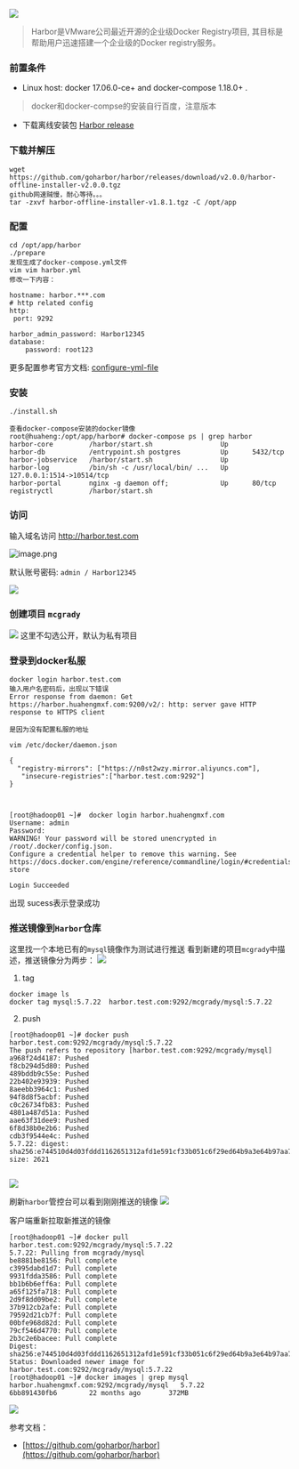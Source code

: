 ![](https://upload-images.jianshu.io/upload_images/8387919-4cdb94cb9379f53f.jpg?imageMogr2/auto-orient/strip%7CimageView2/2/w/1240)
> Harbor是VMware公司最近开源的企业级Docker Registry项目, 其目标是帮助用户迅速搭建一个企业级的Docker registry服务。

### 前置条件
- Linux host: docker 17.06.0-ce+ and docker-compose 1.18.0+ .
> docker和docker-compse的安装自行百度，注意版本
- 下载离线安装包 [Harbor release](https://github.com/vmware/harbor/releases) 

### 下载并解压
```
wget https://github.com/goharbor/harbor/releases/download/v2.0.0/harbor-offline-installer-v2.0.0.tgz
github网速贼慢，耐心等待。。。
tar -zxvf harbor-offline-installer-v1.8.1.tgz -C /opt/app

```

### 配置

```
cd /opt/app/harbor
./prepare
发现生成了docker-compose.yml文件
vim vim harbor.yml
修改一下内容：

hostname: harbor.***.com
# http related config
http:
 port: 9292
 
harbor_admin_password: Harbor12345
database:
    password: root123

```
更多配置参考官方文档:  [configure-yml-file](https://github.com/goharbor/harbor/blob/master/docs/install-config/configure-yml-file.md)

### 安装
```
./install.sh

查看docker-compose安装的docker镜像
root@huaheng:/opt/app/harbor# docker-compose ps | grep harbor
harbor-core         /harbor/start.sh                 Up                               
harbor-db           /entrypoint.sh postgres          Up      5432/tcp                 
harbor-jobservice   /harbor/start.sh                 Up                               
harbor-log          /bin/sh -c /usr/local/bin/ ...   Up      127.0.0.1:1514->10514/tcp
harbor-portal       nginx -g daemon off;             Up      80/tcp                   
registryctl         /harbor/start.sh    
```
### 访问
输入域名访问 http://harbor.test.com

![image.png](https://upload-images.jianshu.io/upload_images/8387919-f8aa4582647979b9.png?imageMogr2/auto-orient/strip%7CimageView2/2/w/1240)

默认账号密码:  `admin / Harbor12345`

![](https://upload-images.jianshu.io/upload_images/8387919-625419b8a2765d4a.png?imageMogr2/auto-orient/strip%7CimageView2/2/w/1240)

### 创建项目 `mcgrady`
![](https://upload-images.jianshu.io/upload_images/8387919-0afda88f13829205.png?imageMogr2/auto-orient/strip%7CimageView2/2/w/1240)
这里不勾选公开，默认为私有项目

### 登录到docker私服


```
docker login harbor.test.com
输入用户名密码后，出现以下错误
Error response from daemon: Get https://harbor.huahengmxf.com:9200/v2/: http: server gave HTTP response to HTTPS client

是因为没有配置私服的地址

vim /etc/docker/daemon.json

{
  "registry-mirrors": ["https://n0st2wzy.mirror.aliyuncs.com"],
   "insecure-registries":["harbor.test.com:9292"]
}



[root@hadoop01 ~]#  docker login harbor.huahengmxf.com
Username: admin
Password: 
WARNING! Your password will be stored unencrypted in /root/.docker/config.json.
Configure a credential helper to remove this warning. See
https://docs.docker.com/engine/reference/commandline/login/#credentials-store

Login Succeeded

```

出现 sucess表示登录成功

### 推送镜像到`Harbor`仓库
这里找一个本地已有的`mysql`镜像作为测试进行推送
看到新建的项目`mcgrady`中描述，推送镜像分为两步：
![](https://upload-images.jianshu.io/upload_images/8387919-a8b3e675d64efcbe.png?imageMogr2/auto-orient/strip%7CimageView2/2/w/1240)
1. tag

```
docker image ls
docker tag mysql:5.7.22  harbor.test.com:9292/mcgrady/mysql:5.7.22

```

2. push

```
[root@hadoop01 ~]# docker push harbor.test.com:9292/mcgrady/mysql:5.7.22
The push refers to repository [harbor.test.com:9292/mcgrady/mysql]
a968f24d4187: Pushed 
f8cb294d5d80: Pushed 
489bddb9c55e: Pushed 
22b402e93939: Pushed 
8aeebb3964c1: Pushed 
94f8d8f5acbf: Pushed 
c0c26734fb83: Pushed 
4801a487d51a: Pushed 
aae63f31dee9: Pushed 
6f8d38b0e2b6: Pushed 
cdb3f9544e4c: Pushed 
5.7.22: digest: sha256:e744510d4d03fddd1162651312afd1e591cf33b051c6f29ed64b9a3e64b97aa7 size: 2621


```

![](https://upload-images.jianshu.io/upload_images/8387919-2b67f3eaa99901e5.png?imageMogr2/auto-orient/strip%7CimageView2/2/w/1240)

刷新`harbor`管控台可以看到刚刚推送的镜像
![](https://upload-images.jianshu.io/upload_images/8387919-0a82b3d59f834a5f.png?imageMogr2/auto-orient/strip%7CimageView2/2/w/1240)

客户端重新拉取新推送的镜像
```
[root@hadoop01 ~]# docker pull harbor.test.com:9292/mcgrady/mysql:5.7.22
5.7.22: Pulling from mcgrady/mysql
be8881be8156: Pull complete 
c3995dabd1d7: Pull complete 
9931fdda3586: Pull complete 
bb1b6b6eff6a: Pull complete 
a65f125fa718: Pull complete 
2d9f8dd09be2: Pull complete 
37b912cb2afe: Pull complete 
79592d21cb7f: Pull complete 
00bfe968d82d: Pull complete 
79cf546d4770: Pull complete 
2b3c2e6bacee: Pull complete 
Digest: sha256:e744510d4d03fddd1162651312afd1e591cf33b051c6f29ed64b9a3e64b97aa7
Status: Downloaded newer image for harbor.test.com:9292/mcgrady/mysql:5.7.22
[root@hadoop01 ~]# docker images | grep mysql
harbor.huahengmxf.com:9292/mcgrady/mysql   5.7.22              6bb891430fb6        22 months ago       372MB

```
![](https://upload-images.jianshu.io/upload_images/8387919-bef4b8936ea49bae.png?imageMogr2/auto-orient/strip%7CimageView2/2/w/1240)

参考文档：

- [https://github.com/goharbor/harbor](https://github.com/goharbor/harbor)
